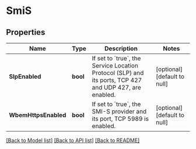 # SmiS

## Properties
Name | Type | Description | Notes
------------ | ------------- | ------------- | -------------
**SlpEnabled** | **bool** | If set to &#x60;true&#x60;, the Service Location Protocol (SLP) and its ports, TCP 427 and UDP 427, are enabled. | [optional] [default to null]
**WbemHttpsEnabled** | **bool** | If set to &#x60;true&#x60;, the SMI-S provider and its port, TCP 5989 is enabled. | [optional] [default to null]

[[Back to Model list]](../README.md#documentation-for-models) [[Back to API list]](../README.md#documentation-for-api-endpoints) [[Back to README]](../README.md)

